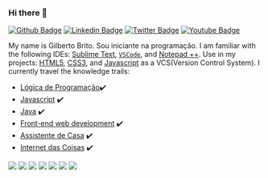 ### Hi there 👋
[![Github Badge](https://img.shields.io/badge/-Github-000?style=flat-square&logo=Github&logoColor=white&link=https://github.com/GilbertoBrito)](https://github.com/GilbertoBrito)
[![Linkedin Badge](https://img.shields.io/badge/-LinkedIn-blue?style=flat-square&logo=Linkedin&logoColor=white&link=https://www.linkedin.com/in/lucio-lemos-a550441a1/)](https://www.linkedin.com/in/lucio-lemos-a550441a1/)
[![Twitter Badge](https://img.shields.io/badge/-Twitter-1ca0f1?style=flat-square&labelColor=1ca0f1&logo=twitter&logoColor=white&link=https://twitter.com/lucciolemos)](https://twitter.com/GilbertoBrito)
[![Youtube Badge](https://img.shields.io/badge/-YouTube-ff0000?style=flat-square&labelColor=ff0000&logo=youtube&logoColor=white&link=https://studio.youtube.com/channel/UCrNM1nr2nw0lSqMD10m6rLw)](#)

My name is Gilberto Brito. Sou iniciante na programação. I am familiar with the following IDEs: 
[Sublime Text](https://www.sublimetext.com/), 
[`VSCode`](https://code.visualstudio.com/), and 
[Notepad ++](https://notepad-plus-plus.org/). Use in my projects: 
[HTML5](https://developer.mozilla.org/pt-BR/docs/Web/Guide/HTML/HTML5), 
[CSS3](https://developer.mozilla.org/pt-BR/docs/Web/CSS), and
[Javascript](https://developer.mozilla.org/pt-BR/docs/Web/JavaScript) as a VCS(Version Control System). I currently travel the knowledge trails:


- [Lógica de Programação](#)✔️
- [Javascript](https://developer.mozilla.org/pt-BR/docs/Web/JavaScript) ✔️
- [Java](https://www.java.com/pt-BR/) ✔️
- [Front-end web development](#) ✔️
- [Assistente de Casa](https://www.home-assistant.io/) ✔️
- [Internet das Coisas](#) ✔️

[![](https://img.shields.io/badge/HTML-5-blue)](https://developer.mozilla.org/pt-BR/docs/Learn/HTML/Introduction_to_HTML) 
[![](https://img.shields.io/badge/CSS-3-red)](https://developer.mozilla.org/pt-BR/docs/Web/Tutorials#documentation_2) 
[![](https://img.shields.io/badge/Bootstrap-5-orange)](https://getbootstrap.com/)
[![](https://img.shields.io/badge/Linux_Mint-20.04-yellow)](#)
[![](https://img.shields.io/badge/Windows-11_Home_Single_Language-blue)](#)
[![](https://img.shields.io/badge/WSL-2-green)](https://docs.microsoft.com/pt-br/windows/wsl/) 
[![](https://img.shields.io/badge/Angular_CLI-12.2.4-red)](https://angular.io/)
